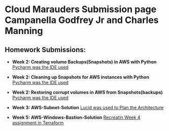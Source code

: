 <h1>Cloud Marauders Submission page Campanella Godfrey Jr and Charles Manning</h1>

<h2>Homework Submissions:</h2>

- <b>Week 2: Creating volume Backups(Snapshots) in AWS with Python </b>
      [Pycharm was the IDE used](https://github.com/CloudMarauders/Creating-volume-Backups-Snapshots-in-AWS-with-Python.git)
  
- <b>Week 2: Cleaning up Snapshots for AWS instances with Python </b>
      [Pycharm was the IDE used](https://github.com/CloudMarauders/Cleaning-up-Snapshots-for-AWS-instances-with-Python.git)

 - <b>Week 2: Restoring corrupt volumes in AWS from Snapshots(backups)</b>
     [Pycharm was the IDE used](https://github.com/CloudMarauders/Restoring-corrupt-volumes-in-AWS-from-Snapshots-backups-.git)
   

 - <b>Week 3: AWS-Subnet-Solution</b>
       [Lucid was used to Plan the Architecture](https://github.com/CloudMarauders/AWS-Subnet-Solution.git)



 - <b>Week 5: AWS-Windows-Bastion-Solution</b>
       [Recreatin Week 4 assignment in Terraform](https://github.com/CloudMarauders/AWS-Terraform-VPC-Windowsbastion.git)




